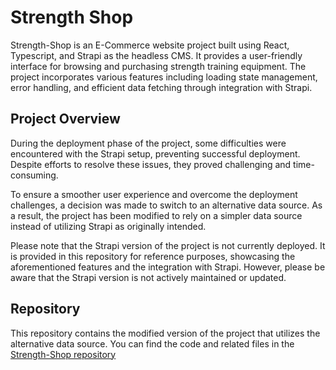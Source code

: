 # Strength Shop

Strength-Shop is an E-Commerce website project built using React, Typescript, and Strapi as the headless CMS. It provides a user-friendly interface for browsing and purchasing strength training equipment. The project incorporates various features including loading state management, error handling, and efficient data fetching through integration with Strapi.

## Project Overview
During the deployment phase of the project, some difficulties were encountered with the Strapi setup, preventing successful deployment. Despite efforts to resolve these issues, they proved challenging and time-consuming.

To ensure a smoother user experience and overcome the deployment challenges, a decision was made to switch to an alternative data source. As a result, the project has been modified to rely on a simpler data source instead of utilizing Strapi as originally intended.

Please note that the Strapi version of the project is not currently deployed. It is provided in this repository for reference purposes, showcasing the aforementioned features and the integration with Strapi. However, please be aware that the Strapi version is not actively maintained or updated.

## Repository
This repository contains the modified version of the project that utilizes the alternative data source. You can find the code and related files in the [Strength-Shop repository](https://github.com/LucasCoppola/Strength-Shop)

